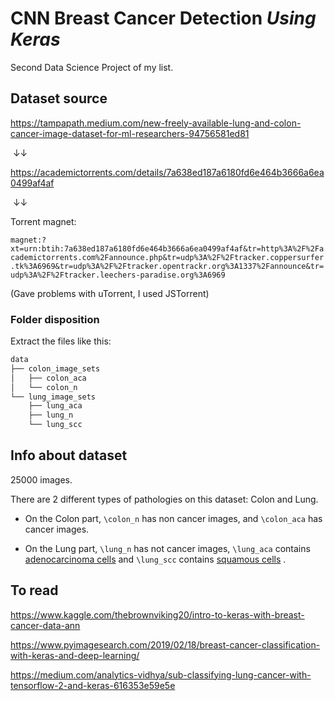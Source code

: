 # CNN Breast Cancer Detection _Using Keras_

Second Data Science Project of my list.



## Dataset source

https://tampapath.medium.com/new-freely-available-lung-and-colon-cancer-image-dataset-for-ml-researchers-94756581ed81

​		↓↓

https://academictorrents.com/details/7a638ed187a6180fd6e464b3666a6ea0499af4af

​		↓↓

Torrent magnet: 

```magnet:?xt=urn:btih:7a638ed187a6180fd6e464b3666a6ea0499af4af&tr=http%3A%2F%2Facademictorrents.com%2Fannounce.php&tr=udp%3A%2F%2Ftracker.coppersurfer.tk%3A6969&tr=udp%3A%2F%2Ftracker.opentrackr.org%3A1337%2Fannounce&tr=udp%3A%2F%2Ftracker.leechers-paradise.org%3A6969```

(Gave problems with uTorrent, I used JSTorrent)

### Folder disposition

Extract the files like this:

```` bash
data
├── colon_image_sets
│   ├── colon_aca
│   └── colon_n
└── lung_image_sets
    ├── lung_aca
    ├── lung_n
    └── lung_scc
````

## Info about dataset

25000 images.

There are 2 different types of pathologies on this dataset: Colon and Lung.

- On the Colon part, ``\colon_n`` has non cancer images, and ``\colon_aca`` has cancer images.

- On the Lung part, ``\lung_n`` has not cancer images, ``\lung_aca`` contains  [adenocarcinoma cells](https://en.wikipedia.org/wiki/Adenocarcinoma_of_the_lung) and ``\lung_scc`` contains [squamous cells](https://en.wikipedia.org/wiki/Squamous-cell_carcinoma_of_the_lung) .

## To read

https://www.kaggle.com/thebrownviking20/intro-to-keras-with-breast-cancer-data-ann

https://www.pyimagesearch.com/2019/02/18/breast-cancer-classification-with-keras-and-deep-learning/

https://medium.com/analytics-vidhya/sub-classifying-lung-cancer-with-tensorflow-2-and-keras-616353e59e5e